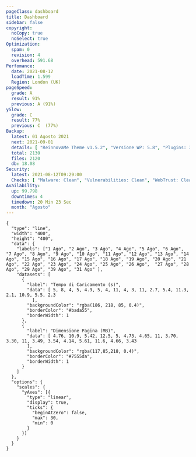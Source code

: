 ```yaml
---
pageClass: dashboard
title: Dashboard
sidebar: false
copyright:
  noCopy: true
  noSelect: true
Optimization:
  spam: 0
  revision: 4
  overhead: 591.68
Perfomance:
  date: 2021-08-12
  loadTime: 1.599
  Region: London (UK)
pageSpeed:
  grade: A
  result: 91%
  previous: A (91%)
ySlow:
  grade: C
  result: 77%
  previous: C  (77%)
Backup:
  latest: 01 Agosto 2021
  next: 2021-09-01
  details: [ "ReinnovaMe Theme v1.5.2", "Versione WP: 5.8", "Plugins: 30", "Numero di Posts:  35", "Commenti Approvati: 0" ]
  total: 2130
  files: 2120
  db: 18.08
Security:
  latest: 2021-08-12T09:29:00
  Checks: [ "Malware: Clean", "Vulnerabilities: Clean", "WebTrust: Clean" ]
Availability:
  up: 99.798
  downtimes: 4
  timedown: 20 Min 23 Sec
  month: "Agosto"
---
```


<main
    data-color-mode="auto"
    data-light-theme="light"
    data-dark-theme="dark_dimmed"
    class="d-flex flex-justify-between flex-column flex-sm-row  flex-md-items-start">
<section
class="color-bg-secondary my-2 p-md-4 p-sm-2 border rounded col-sm-12 mx-1 col-md-8 flex-1">
<PerfomanceHeader />
<div class="d-flex flex-wrap flex-justify-around flex-sm-items-center">
<pageSpeed /> <ySlow />
</div>

<ChartBox>

```chart
{
  "type": "line",
  "width": "400",
  "height": "400",
  "data": {
    "labels": ["1 Ago", "2 Ago", "3 Ago", "4 Ago", "5 Ago", "6 Ago", "7 Ago", "8 Ago", "9 Ago", "10 Ago", "11 Ago", "12 Ago", "13 Ago", "14 Ago", "15 Ago", "16 Ago", "17 Ago", "18 Ago", "19 Ago", "20 Ago", "21 Ago", "22 Ago", "23 Ago", "24 Ago", "25 Ago", "26 Ago",  "27 Ago", "28 Ago", "29 Ago", "39 Ago", "31 Ago" ],
    "datasets": [
      {
        "label": "Tempo di Caricamento (s)",
        "data": [ 5, 8, 4, 5, 4.9, 5, 4, 11, 4, 3, 11, 2.7, 5.4, 11.3, 2.1, 10.9, 5.5, 2.3
          ],
        "backgroundColor": "rgba(186, 218, 85, 0.4)",
        "borderColor": "#bada55",
        "borderWidth": 1
      },
      {
        "label": "Dimensione Pagina (MB)",
        "data": [ 4.76, 10.9, 5.42, 12.5, 5, 4.73, 4.65, 11, 3.70, 3.30, 11, 3.49, 3.54, 4.14, 5.61, 11.6, 4.66, 3.43
        ],
        "backgroundColor": "rgba(117,85,218, 0.4)",
        "borderColor": "#7555da",
        "borderWidth": 1
      }
    ]
  },
  "options": {
    "scales": {
      "yAxes": [{
        "type": "linear",
        "display": true,
        "ticks": {
          "beginAtZero": false,
          "max": 30,
          "min": 0
        }
      }]
    }
  }
}
```
</ChartBox>

<OptimizationWidget />

<div class="container d-flex flex-column flex-sm-row">
  <DowntimeWidget class="col-sm-12 col-md-6 mx-auto" />
  <AxiosWp id="installed_pAgoins"  class="col-sm-12 col-md-6 color-bg-canvas rounded mt-3 color-bg-secondary" />
</div>

</section>


<section class="col-sm-12 col-md-3 mx-2">


<BackupCard />
<SecurityCard />

<ScanBot />

<HttpsStatus />

<UpdatesCard>

<PluginsTimeline />



</UpdatesCard>

</section>


</main>

<style>





</style>
